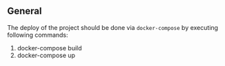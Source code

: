 ## General

The deploy of the project should be done via `docker-compose` by executing following commands:

1. docker-compose build
1. docker-compose up
